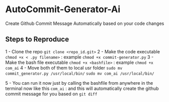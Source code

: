 # AutoCommit-Generator-Ai

Create Github Commit Message Automatically based on your code changes

## Steps to Reproduce

1 - Clone the repo `git clone <repo_id.git>`
2 - Make the code executable `chmod +x < .py filename>` : example `chmod +x commit-generator.py`
3 - Make the bash file executable `chmod +x <bashfile>` : example `chmod +x com_ai`
4 - Move both of them to local usr folder
`sudo mv commit_generator.py /usr/local/bin/`
`sudo mv com_ai /usr/local/bin/`

5 - You can run it now just by calling the bashfile from anywhere in the terminal now like this
`com_ai` : and this will automatically create the github commit message for you based on `git diff`
